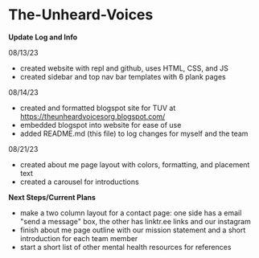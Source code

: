 # The-Unheard-Voices

<b>Update Log and Info</b>

08/13/23
   - created website with repl and github, uses HTML, CSS, and JS
   - created sidebar and top nav bar templates with 6 plank pages

08/14/23
   - created and formatted blogspot site for TUV at https://theunheardvoicesorg.blogspot.com/
   - embedded blogspot into website for ease of use
   - added README.md (this file) to log changes for myself and the team

08/21/23
   - created about me page layout with colors, formatting, and placement text
   - created a carousel for introductions 

<b>Next Steps/Current Plans</b>
   - make a two column layout for a contact page: one side has a email "send a message" box, the other has linktr.ee links and our instagram
   - finish about me page outline with our mission statement and a short introduction for each team member
   - start a short list of other mental health resources for references

